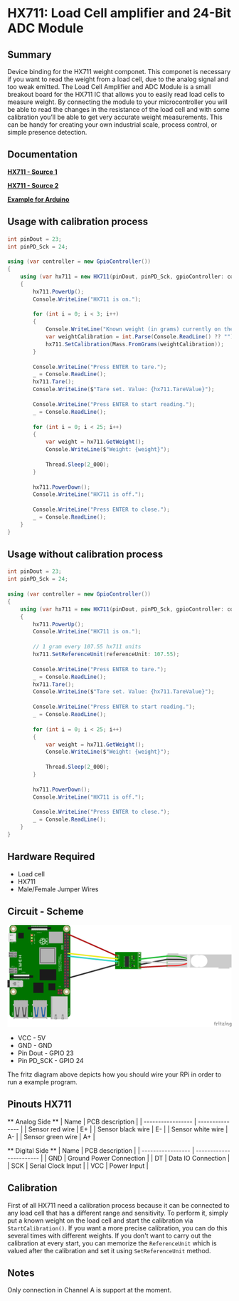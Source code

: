 ﻿# HX711: Load Cell amplifier and 24-Bit ADC Module

## Summary

Device binding for the HX711 weight componet. This componet is necessary if you want to read the weight from a load cell, due to the analog signal and too weak emitted.
The Load Cell Amplifier and ADC Module is a small breakout board for the HX711 IC that allows you to easily read load cells to measure weight. 
By connecting the module to your microcontroller you will be able to read the changes in the resistance of the load cell and with some calibration you’ll be able to get very accurate weight measurements. 
This can be handy for creating your own industrial scale, process control, or simple presence detection.

## Documentation

**[HX711 - Source 1](https://homotix_it.e-mind.it/upld/repository/File/hx711.pdf)**

**[HX711 - Source 2](https://html.alldatasheet.com/html-pdf/1132222/AVIA/HX711/457/1/HX711.html)**

**[Example for Arduino](https://www.moreware.org/wp/blog/2020/06/09/arduino-come-funziona-la-board-per-celle-di-carico-hx711/)**

## Usage with calibration process
```C#
int pinDout = 23;
int pinPD_Sck = 24;

using (var controller = new GpioController())
{
    using (var hx711 = new HX711(pinDout, pinPD_Sck, gpioController: controller, shouldDispose: false))
    {
        hx711.PowerUp();
        Console.WriteLine("HX711 is on.");

        for (int i = 0; i < 3; i++)
        {
            Console.WriteLine("Known weight (in grams) currently on the scale:");
            var weightCalibration = int.Parse(Console.ReadLine() ?? "");
            hx711.SetCalibration(Mass.FromGrams(weightCalibration));
        }

        Console.WriteLine("Press ENTER to tare.");
        _ = Console.ReadLine();
        hx711.Tare();
        Console.WriteLine($"Tare set. Value: {hx711.TareValue}");

        Console.WriteLine("Press ENTER to start reading.");
        _ = Console.ReadLine();

        for (int i = 0; i < 25; i++)
        {
            var weight = hx711.GetWeight();
            Console.WriteLine($"Weight: {weight}");

            Thread.Sleep(2_000);
        }

        hx711.PowerDown();
        Console.WriteLine("HX711 is off.");

        Console.WriteLine("Press ENTER to close.");
        _ = Console.ReadLine();
    }
}
```

## Usage without calibration process
```C#
int pinDout = 23;
int pinPD_Sck = 24;

using (var controller = new GpioController())
{
    using (var hx711 = new HX711(pinDout, pinPD_Sck, gpioController: controller, shouldDispose: false))
    {
        hx711.PowerUp();
        Console.WriteLine("HX711 is on.");

        // 1 gram every 107.55 hx711 units
        hx711.SetReferenceUnit(referenceUnit: 107.55);

        Console.WriteLine("Press ENTER to tare.");
        _ = Console.ReadLine();
        hx711.Tare();
        Console.WriteLine($"Tare set. Value: {hx711.TareValue}");

        Console.WriteLine("Press ENTER to start reading.");
        _ = Console.ReadLine();

        for (int i = 0; i < 25; i++)
        {
            var weight = hx711.GetWeight();
            Console.WriteLine($"Weight: {weight}");

            Thread.Sleep(2_000);
        }

        hx711.PowerDown();
        Console.WriteLine("HX711 is off.");

        Console.WriteLine("Press ENTER to close.");
        _ = Console.ReadLine();
    }
}
```

## Hardware Required
* Load cell
* HX711
* Male/Female Jumper Wires

## Circuit - Scheme
![Fritz diagram](raspberry_hx711_load_cell.png)

* VCC - 5V
* GND - GND
* Pin Dout - GPIO 23
* Pin PD_SCK - GPIO 24

The fritz diagram above depicts how you should wire your RPi in order to run a example program.

## Pinouts HX711
** Analog Side **
| Name              | PCB description |
| ----------------- | --------------- |
| Sensor red wire   | E+              |
| Sensor black wire | E-              |
| Sensor white wire | A-              |
| Sensor green wire | A+              |

** Digital Side **
| Name              | PCB description         |
| ----------------- | ----------------------- |
| GND               | Ground Power Connection |
| DT                | Data IO Connection      |
| SCK               | Serial Clock Input      |
| VCC               | Power Input             |

## Calibration
First of all HX711 need a calibration process because it can be connected to any load cell that has a different range and sensitivity.
To perform it, simply put a known weight on the load cell and start the calibration via `StartCalibration()`.
If you want a more precise calibration, you can do this several times with different weights.
If you don't want to carry out the calibration at every start, you can memorize the `ReferenceUnit` which is valued after the calibration and set it using `SetReferenceUnit` method.

## Notes
Only connection in Channel A is support at the moment.
